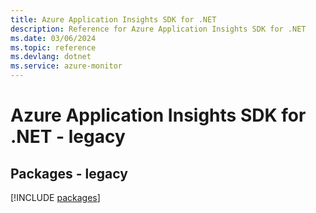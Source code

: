 ```yaml
---
title: Azure Application Insights SDK for .NET
description: Reference for Azure Application Insights SDK for .NET
ms.date: 03/06/2024
ms.topic: reference
ms.devlang: dotnet
ms.service: azure-monitor
---
```

# Azure Application Insights SDK for .NET - legacy
## Packages - legacy
[!INCLUDE [packages](application-insights-index.md)]